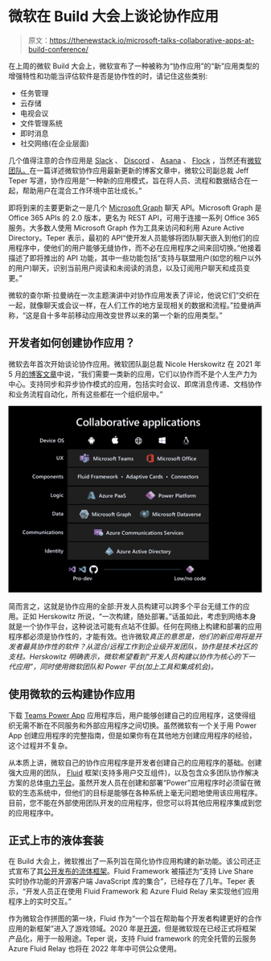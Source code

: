 # 微软在 Build 大会上谈论协作应用

> 原文：<https://thenewstack.io/microsoft-talks-collaborative-apps-at-build-conference/>

在上周的微软 Build 大会上，微软宣布了一种被称为“协作应用”的“新”应用类型的增强特性和功能当评估软件是否是协作性的时，请记住这些类别:

*   任务管理
*   云存储
*   电视会议
*   文件管理系统
*   即时消息
*   社交网络(在企业层面)

几个值得注意的合作应用是 [Slack](https://slack.com/) 、 [Discord](https://discord.com/) 、 [Asana](https://asana.com/) 、 [Flock](https://www.flock.com/) ，当然还有[微软团队。](https://www.microsoft.com/en-us/microsoft-teams/group-chat-software)在一篇详述微软协作应用最新更新的博客文章中，微软公司副总裁 Jeff Teper 写道，协作应用是“一种新的应用模式，旨在将人员、流程和数据结合在一起，帮助用户在混合工作环境中茁壮成长。”

即将到来的主要更新之一是几个 [Microsoft Graph](https://docs.microsoft.com/en-us/graph/overview) 聊天 API。Microsoft Graph 是 Office 365 APIs 的 2.0 版本，更名为 REST API，可用于连接一系列 Office 365 服务。大多数人使用 Microsoft Graph 作为工具来访问和利用 Azure Active Directory。Teper 表示，最初的 API“使开发人员能够将团队聊天嵌入到他们的应用程序中，使他们的用户能够无缝协作，而不必在应用程序之间来回切换。”他接着描述了即将推出的 API 功能，其中一些功能包括“支持与联盟用户(如您的租户以外的用户)聊天，识别当前用户阅读和未阅读的消息，以及订阅用户聊天和成员变更。”

微软的查尔斯·拉曼纳在一次主题演讲中对协作应用发表了评论，他说它们“交织在一起，就像聊天或会议一样，在人们工作的地方呈现相关的数据和流程。”拉曼纳声称，“这是自十多年前移动应用改变世界以来的第一个新的应用类型。”

## 开发者如何创建协作应用？

微软去年首次开始谈论协作应用。微软团队副总裁 Nicole Herskowitz 在 2021 年 5 月[的博客文章](https://www.microsoft.com/en-us/microsoft-365/blog/2021/05/25/build-the-next-generation-of-collaborative-apps-for-hybrid-work/)中说，“我们需要一类新的应用，它们以协作而不是个人生产力为中心。支持同步和异步协作模式的应用，包括实时会议、即席消息传递、文档协作和业务流程自动化，所有这些都在一个组织层中。”

![](img/336550ad23122c424056d594b9f0a2d9.png)

简而言之，这就是协作应用的全部:开发人员构建可以跨多个平台无缝工作的应用。正如 Herskowitz 所说，“一次构建，随处部署。”话虽如此，考虑到网络本身就是一个协作平台，这种说法可能有点站不住脚。任何在网络上构建和部署的应用程序都必须是协作性的，才能有效。也许微软*真正的意思是，他们的新应用将是开发者最具协作性的软件？从混合/远程工作到企业级开发团队，协作是技术社区的支柱。Herskowitz 明确表示，微软希望看到“开发人员构建以协作为核心的下一代应用”，同时使用微软团队和 Power 平台(加上工具和集成机会)。*

## **使用微软的云构建协作应用**

下载 [Teams Power App](https://powerapps.microsoft.com/en-us/landing/developer-plan/?&ef_id=Cj0KCQjwnNyUBhCZARIsAI9AYlEu3TEmklozsQ33moOYwlsOYeQi_SsHzKMriZKYJUylQiyJYUJx5kAaAq1MEALw_wcB:G:s&OCID=AID2202142_SEM_Cj0KCQjwnNyUBhCZARIsAI9AYlEu3TEmklozsQ33moOYwlsOYeQi_SsHzKMriZKYJUylQiyJYUJx5kAaAq1MEALw_wcB:G:s&gclid=Cj0KCQjwnNyUBhCZARIsAI9AYlEu3TEmklozsQ33moOYwlsOYeQi_SsHzKMriZKYJUylQiyJYUJx5kAaAq1MEALw_wcB) 应用程序后，用户能够创建自己的应用程序，这使得组织无需不断在不同服务和外部应用程序之间切换。虽然微软有一个关于用 Power App 创建应用程序的完整指南，但是如果你有在其他地方创建应用程序的经验，这个过程并不复杂。

从本质上讲，微软自己的协作应用程序是开发者创建自己的应用程序的基础。创建强大应用的团队， [Fluid](https://fluidframework.com/) 框架(支持多用户交互组件)，以及包含众多团队协作解决方案的总体[电力平台](https://powerplatform.microsoft.com/en-us/)。虽然开发人员在创建和部署“Power”应用程序时必须留在微软的生态系统中，但他们的目标是能够在各种系统上毫无问题地使用该应用程序。目前，您不能在外部使用团队开发的应用程序，但您可以将其他应用程序集成到您的应用程序中。

## **正式上市的液体套装**

在 Build 大会上，微软推出了一系列旨在简化协作应用构建的新功能。该公司还正式宣布了其[公开发布的流体框架](https://www.microsoft.com/en-us/microsoft-365/blog/2022/05/24/build-collaborative-apps-with-microsoft-teams/)。Fluid Framework 被描述为“支持 Live Share 实时协作功能的开源客户端 JavaScript 库的集合”，已经存在了几年。Teper 表示，“开发人员正在使用 Fluid Framework 和 Azure Fluid Relay 来实现他们应用程序上的实时交互。”

作为微软合作拼图的第一块，Fluid 作为“一个旨在帮助每个开发者构建更好的合作应用的新框架”进入了游戏领域。2020 年是[开源](https://devblogs.microsoft.com/microsoft365dev/fluid-framework-is-now-open-source/)，但是微软现在已经正式将框架产品化，用于一般用途。Teper 说，支持 Fluid framework 的完全托管的云服务 Azure Fluid Relay 也将在 2022 年年中可供公众使用。

<svg xmlns:xlink="http://www.w3.org/1999/xlink" viewBox="0 0 68 31" version="1.1"><title>Group</title> <desc>Created with Sketch.</desc></svg>